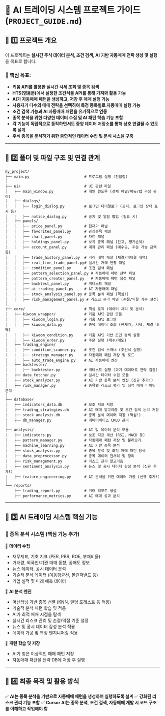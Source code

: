 # 🚀 AI 트레이딩 시스템 프로젝트 가이드 (`PROJECT_GUIDE.md`)

## **📌 1️⃣ 프로젝트 개요**

이 프로젝트는 **실시간 주식 데이터 분석, 조건 검색, AI 기반 자동매매 전략 생성 및 실행**을 목표로 합니다.

### **📌 핵심 목표:**

- **키움 API를 활용한 실시간 시세 조회 및 종목 검색**
- **HTS(영웅문)에서 설정한 조건식을 API를 통해 가져와 활용 가능**
- **AI가 자동매매 패턴을 생성하고, 저장 후 매매 실행 가능**
- **사용자가 다수의 매매 전략을 선택하여 특정 종목별로 자동매매 실행 가능**
- **조건 검색 기능과 AI 자동매매 패턴을 유기적으로 연동**
- **종목 분석을 위한 다양한 데이터 수집 및 AI 패턴 학습 기능 포함**
- **각 기능이 독립적으로 동작하면서도 중앙 데이터 저장소를 통해 상호 연결될 수 있도록 설계**
- **주식 종목을 분석하기 위한 종합적인 데이터 수집 및 분석 시스템 구축**

---

## **📌 2️⃣ 폴더 및 파일 구조 및 연결 관계**

```
my_project/
├── main.py                         # 프로그램 실행 (진입점)
│
├── ui/                             # UI 관련 파일
│   ├── main_window.py              # 메인 윈도우 (전체 패널/메뉴/탭 구성 관리)
│   ├── dialogs/
│   │   ├── login_dialog.py         # 로그인 다이얼로그 (공지, 로그인 상태 표시 등)
│   │   ├── notice_dialog.py        # 공지 및 알림 팝업 (필요 시)
│   ├── panels/
│   │   ├── price_panel.py          # 현재가 패널
│   │   ├── favorites_panel.py      # 관심종목 패널
│   │   ├── chart_panel.py          # 차트 패널
│   │   ├── holdings_panel.py       # 보유 종목 패널 (잔고, 평가손익)
│   │   ├── account_panel.py        # 계좌 관리 패널 (예수금, 주문 가능 금액 등)
│   │   ├── trade_history_panel.py  # 거래 내역 패널 (체결/미체결 내역)
│   │   ├── real_time_trade_panel.py# 실시간 거래 현황 패널
│   │   ├── condition_panel.py      # 조건 검색 패널
│   │   ├── pattern_selection_panel.py # 자동매매 패턴 선택 패널
│   │   ├── pattern_creator_panel.py   # 자동매매 패턴 생성 패널
│   │   ├── backtest_panel.py       # 백테스트 패널
│   │   ├── ai_trading_panel.py     # AI 자동매매 패널
│   │   ├── stock_analysis_panel.py # 종목 분석 패널 (핵심!)
│   │   ├── risk_management_panel.py # 리스크 관리 패널 (손절/익절 기준 설정)
│
├── core/                           # 핵심 로직 (데이터 처리 및 분석)
│   ├── kiwoom_wrapper/             # 키움 API 관련 모듈
│   │   ├── kiwoom_login.py         # 키움 API 로그인
│   │   ├── kiwoom_data.py          # 종목 데이터 조회 (현재가, 시세, 체결 내역)
│   │   ├── kiwoom_condition.py     # 키움 API 기반 조건 검색 실행
│   │   ├── kiwoom_order.py         # 주문 실행 (매수/매도)
│   ├── trading_engine/              
│   │   ├── condition_scanner.py    # 조건 검색 스캐너 (조건식 실행)
│   │   ├── strategy_manager.py     # 자동매매 패턴 저장 및 로드
│   │   ├── auto_trade_engine.py    # AI 자동매매 엔진
│   ├── backtester/
│   │   ├── backtester.py           # 백테스트 실행 (과거 데이터로 전략 검증)
│   ├── data_fetcher.py             # 실시간 데이터 수집 모듈
│   ├── stock_analyzer.py           # AI 기반 종목 분석 엔진 (신규 추가!)
│   ├── risk_manager.py             # 종목별 리스크 평가 및 최적 매매 타이밍 분석
│
├── database/
│   ├── indicators_data.db          # 보조 지표 저장
│   ├── trading_strategies.db       # AI 매매 알고리즘 및 조건 검색 논리 저장
│   ├── stock_analysis.db           # 종목 분석 데이터 저장 (핵심!)
│   ├── db_manager.py               # 데이터베이스 CRUD 관리
│
├── analysis/                       # AI 및 데이터 분석 모듈
│   ├── indicators.py               # 보조 지표 계산 (RSI, MACD 등)
│   ├── pattern_manager.py          # 자동매매 패턴 저장 및 불러오기
│   ├── machine_learning.py         # AI 기반 종목 분석
│   ├── stock_analysis.py           # 종목 분석 및 최적 매매 패턴 탐색
│   ├── data_preprocessor.py        # 종목 데이터 전처리 및 정리
│   ├── risk_management.py          # 리스크 관리 알고리즘
│   ├── sentiment_analysis.py       # 뉴스 및 공시 데이터 감성 분석 (신규 추가!)
│   ├── feature_engineering.py      # AI 분석을 위한 데이터 가공 (신규 추가!)
│
└── reports/
    ├── trading_report.py           # 거래 리포트 생성
    ├── performance_metrics.py      # AI 매매 성과 분석
```

---

## **📌 3️⃣ AI 트레이딩 시스템 핵심 기능**

### **🔹 종목 분석 시스템 (핵심 기능 추가)**

📌 **데이터 수집**
- 재무제표, 기초 지표 (PER, PBR, ROE, 부채비율)
- 거래량, 외국인/기관 매매 동향, 공매도 정보
- 뉴스 데이터, 공시 데이터 분석
- 기술적 분석 데이터 (이동평균선, 볼린저밴드 등)
- 기업 실적 및 미래 예측 데이터

📌 **AI 분석 엔진**
- 머신러닝 기반 종목 선별 (KNN, 랜덤 포레스트 등 적용)
- 기술적 분석 패턴 학습 및 적용
- AI가 최적 매매 시점을 탐색
- 실시간 리스크 관리 및 손절/익절 기준 설정
- 뉴스 및 공시 데이터 감성 분석 적용
- 데이터 가공 및 특징 엔지니어링 적용

📌 **패턴 학습 및 저장**
- AI가 찾은 이상적인 매매 패턴 저장
- 자동매매 패턴을 전략 DB에 저장 후 실행

---

## **📌 4️⃣ 최종 목적 및 활용 방식**

✅ **AI는 종목 분석을 기반으로 자동매매 패턴을 생성하여 실행하도록 설계**
✅ **강화된 리스크 관리 기능 포함**
✅ **Cursor AI는 종목 분석, 조건 검색, 자동매매 개발 시 코드 구조를 이해하고 작업해야 함**



